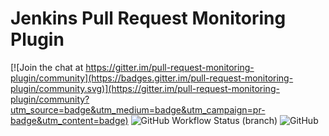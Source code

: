 # Jenkins Pull Request Monitoring Plugin

[![Join the chat at https://gitter.im/pull-request-monitoring-plugin/community](https://badges.gitter.im/pull-request-monitoring-plugin/community.svg)](https://gitter.im/pull-request-monitoring-plugin/community?utm_source=badge&utm_medium=badge&utm_campaign=pr-badge&utm_content=badge)
![GitHub Workflow Status (branch)](https://img.shields.io/github/workflow/status/simonsymhoven/pull-request-monitoring-plugin/GitHub%20CI/master)
![GitHub](https://img.shields.io/github/license/simonsymhoven/pull-request-monitoring-plugin)